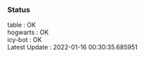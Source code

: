 ### Status


table : OK  
hogwarts : OK  
icy-bot : OK  
Latest Update : 2022-01-16 00:30:35.685951

